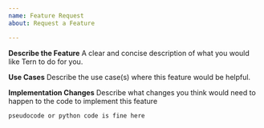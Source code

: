 ```yaml
---
name: Feature Request
about: Request a Feature

---
```


**Describe the Feature**
A clear and concise description of what you would like Tern to do for you.

**Use Cases**
Describe the use case(s) where this feature would be helpful.

**Implementation Changes**
Describe what changes you think would need to happen to the code to implement this feature
```
pseudocode or python code is fine here
```
